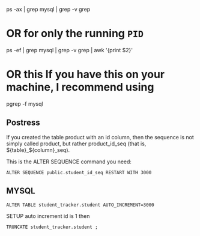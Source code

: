 ps -ax | grep mysql | grep -v grep

# OR for only the running `PID`

ps -ef | grep mysql | grep -v grep | awk '{print $2}'

# OR this If you have this on your machine, I recommend using

pgrep -f mysql

## Postress
If you created the table product with an id column, then the sequence is not simply called product, 
but rather product_id_seq (that is, ${table}_${column}_seq).

This is the ALTER SEQUENCE command you need:
```
ALTER SEQUENCE public.student_id_seq RESTART WITH 3000
```

## MYSQL

```
ALTER TABLE student_tracker.student AUTO_INCREMENT=3000
```


SETUP auto increment id is 1 then

```
TRUNCATE student_tracker.student ;
```